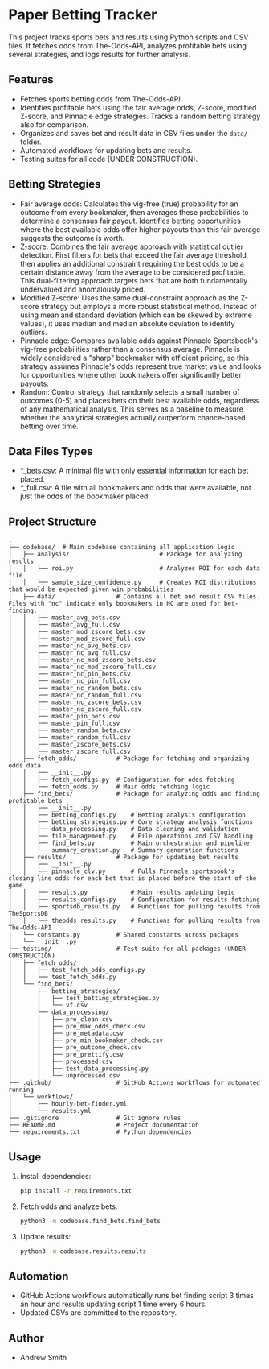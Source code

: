 # Paper Betting Tracker

This project tracks sports bets and results using Python scripts and CSV files. It fetches odds from The-Odds-API, analyzes profitable bets using several strategies, and logs results for further analysis.

## Features
- Fetches sports betting odds from The-Odds-API.
- Identifies profitable bets using the fair average odds, Z-score, modified Z-score, and Pinnacle edge strategies. Tracks a random betting strategy also for comparison.
- Organizes and saves bet and result data in CSV files under the `data/` folder.
- Automated workflows for updating bets and results.
- Testing suites for all code (UNDER CONSTRUCTION).

## Betting Strategies
- Fair average odds: Calculates the vig-free (true) probability for an outcome from every bookmaker, then averages these probabilities to determine a consensus fair payout. Identifies betting opportunities where the best available odds offer higher payouts than this fair average suggests the outcome is worth.
- Z-score: Combines the fair average approach with statistical outlier detection. First filters for bets that exceed the fair average threshold, then applies an additional constraint requiring the best odds to be a certain distance away from the average to be considered profitable. This dual-filtering approach targets bets that are both fundamentally undervalued and anomalously priced.
- Modified Z-score: Uses the same dual-constraint approach as the Z-score strategy but employs a more robust statistical method. Instead of using mean and standard deviation (which can be skewed by extreme values), it uses median and median absolute deviation to identify outliers.
- Pinnacle edge: Compares available odds against Pinnacle Sportsbook's vig-free probabilities rather than a consensus average. Pinnacle is widely considered a "sharp" bookmaker with efficient pricing, so this strategy assumes Pinnacle's odds represent true market value and looks for opportunities where other bookmakers offer significantly better payouts.
- Random: Control strategy that randomly selects a small number of outcomes (0-5) and places bets on their best available odds, regardless of any mathematical analysis. This serves as a baseline to measure whether the analytical strategies actually outperform chance-based betting over time.

## Data Files Types
- *_bets.csv: A minimal file with only essential information for each bet placed.
- *_full.csv: A file with all bookmakers and odds that were available, not just the odds of the bookmaker placed.

## Project Structure
```
.
├── codebase/  # Main codebase containing all application logic
│   ├── analysis/                         # Package for analyzing results
│   │   ├── roi.py                        # Analyzes ROI for each data file
│   │   └── sample_size_confidence.py     # Creates ROI distributions that would be expected given win probabilities
│   ├── data/                 # Contains all bet and result CSV files. Files with "nc" indicate only bookmakers in NC are used for bet-finding.
│   │   ├── master_avg_bets.csv
│   │   ├── master_avg_full.csv
│   │   ├── master_mod_zscore_bets.csv
│   │   ├── master_mod_zscore_full.csv
│   │   ├── master_nc_avg_bets.csv
│   │   ├── master_nc_avg_full.csv
│   │   ├── master_nc_mod_zscore_bets.csv
│   │   ├── master_nc_mod_zscore_full.csv
│   │   ├── master_nc_pin_bets.csv
│   │   ├── master_nc_pin_full.csv
│   │   ├── master_nc_random_bets.csv
│   │   ├── master_nc_random_full.csv
│   │   ├── master_nc_zscore_bets.csv
│   │   ├── master_nc_zscore_full.csv
│   │   ├── master_pin_bets.csv
│   │   ├── master_pin_full.csv
│   │   ├── master_random_bets.csv
│   │   ├── master_random_full.csv
│   │   ├── master_zscore_bets.csv
│   │   └── master_zscore_full.csv
│   ├── fetch_odds/           # Package for fetching and organizing odds data
│   │   ├── __init__.py
│   │   ├── fetch_configs.py  # Configuration for odds fetching
│   │   └── fetch_odds.py     # Main odds fetching logic
│   ├── find_bets/            # Package for analyzing odds and finding profitable bets
│   │   ├── __init__.py
│   │   ├── betting_configs.py    # Betting analysis configuration
│   │   ├── betting_strategies.py # Core strategy analysis functions
│   │   ├── data_processing.py    # Data cleaning and validation
│   │   ├── file_management.py    # File operations and CSV handling
│   │   ├── find_bets.py          # Main orchestration and pipeline
│   │   └── summary_creation.py   # Summary generation functions
│   ├── results/              # Package for updating bet results
│   │   ├── __init__.py
│   │   ├── pinnacle_clv.py       # Pulls Pinnacle sportsbook's closing line odds for each bet that is placed before the start of the game
│   │   ├── results.py            # Main results updating logic
│   │   ├── results_configs.py    # Configuration for results fetching
│   │   ├── sportsdb_results.py   # Functions for pulling results from TheSportsDB
│   │   └── theodds_results.py    # Functions for pulling results from The-Odds-API
│   └── constants.py          # Shared constants across packages
│   └── __init__.py           
├── testing/                  # Test suite for all packages (UNDER CONSTRUCTION)
│   ├── fetch_odds/          
│   │   ├── test_fetch_odds_configs.py
│   │   └── test_fetch_odds.py
│   └── find_bets/            
│       ├── betting_strategies/
│       │   ├── test_betting_strategies.py
│       │   └── vf.csv
│       └── data_processing/
│       │   ├── pre_clean.csv
│       │   ├── pre_max_odds_check.csv
│       │   ├── pre_metadata.csv
│       │   ├── pre_min_bookmaker_check.csv
│       │   ├── pre_outcome_check.csv
│       │   ├── pre_prettify.csv
│       │   ├── processed.csv
│       │   ├── test_data_processing.py
│       │   └── unprocessed.csv
├── .github/                  # GitHub Actions workflows for automated running
│   └── workflows/
│       ├── hourly-bet-finder.yml
│       └── results.yml
├── .gitignore                # Git ignore rules
├── README.md                 # Project documentation
└── requirements.txt          # Python dependencies
```

## Usage
1. Install dependencies:
   ```bash
   pip install -r requirements.txt
   ```
2. Fetch odds and analyze bets:
   ```bash
   python3 -m codebase.find_bets.find_bets
   ```
3. Update results:
   ```bash
   python3 -m codebase.results.results
   ```

## Automation
- GitHub Actions workflows automatically runs bet finding script 3 times an hour and results updating script 1 time every 6 hours.
- Updated CSVs are committed to the repository.

## Author
- Andrew Smith

